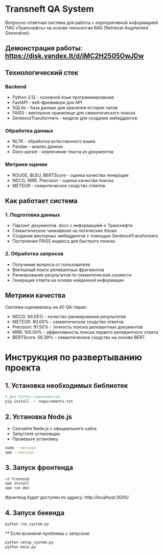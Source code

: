 # Transneft QA System

Вопросно-ответная система для работы с корпоративной информацией ПАО «Транснефть» на основе технологии RAG (Retrieval-Augmented Generation).

## Демонстрация работы: https://disk.yandex.lt/d/jMC2H2505OwJDw

## Технологический стек

### Backend
- Python 3.12 - основной язык программирования
- FastAPI - веб-фреймворк для API
- SQLite - база данных для хранения истории чатов
- FAISS - векторное хранилище для семантического поиска
- SentenceTransformers - модели для создания эмбеддингов

### Обработка данных
- NLTK - обработка естественного языка
- Pandas - анализ данных
- Docx-parser - извлечение текста из документов

### Метрики оценки
- ROUGE, BLEU, BERTScore - оценка качества генерации
- NDCG, MRR, Precision - оценка качества поиска
- METEOR - семантическое сходство ответов

## Как работает система

### 1. Подготовка данных
- Парсинг документов .docx с информацией о Транснефти
- Семантическое чанкование на логические блоки
- Создание векторных эмбеддингов с помощью SentenceTransformers
- Построение FAISS индекса для быстрого поиска

### 2. Обработка запросов
- Получение вопроса от пользователя
- Векторный поиск релевантных фрагментов
- Ранжирование результатов по семантической схожести
- Генерация ответа на основе найденной информации

## Метрики качества

Система оценивалась на 40 QA-парах:

- NDCG: 94.05% - качество ранжирования результатов
- METEOR: 90.00% - семантическое сходство ответов
- Precision: 91.50% - точность поиска релевантных документов
- MRR: 100.00% - эффективность поиска первого релевантного ответа
- BERTScore: 56.39% - семантическое сходство на основе BERT

# Инструкция по развертыванию проекта

## 1. Установка необходимых библиотек

```bash
# Для Python-зависимостей
pip install -r requirements.txt
```

## 2. Установка Node.js

- Скачайте Node.js с официального сайта
- Запустите установщик
- Проверьте установку:
```bash
node --version
npm --version
```

## 3. Запуск фронтенда

```bash
cd frontend
npm install
npm run dev
```
Фронтенд будет доступен по адресу: http://localhost:3000/

## 4. Запуск бекенда

```bash
python run_system.py
```


** Если возникли проблемы с запуском:
```bash
python setup_system.py
python main.py
```
